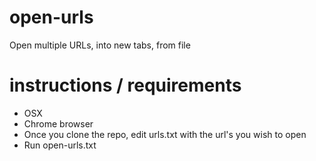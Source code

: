 # open-urls
Open multiple URLs, into new tabs, from file

# instructions / requirements
- OSX
- Chrome browser
- Once you clone the repo, edit urls.txt with the url's you wish to open
- Run open-urls.txt
